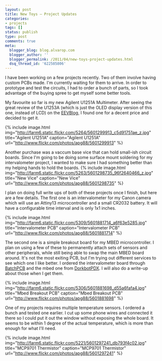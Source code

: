 ```yaml
---
layout: post
title: New Toys – Project Updates
categories:
- projects
tags: []
status: publish
type: post
comments: true
meta:
  blogger_blog: blog.alvarop.com
  blogger_author: ''
  blogger_permalink: /2011/04/new-toys-project-updates.html
  dsq_thread_id: '622585806'
---
```

I have been working on a few projects recently. Two of them involve having custom PCBs made. I'm currently waiting for them to arrive. In order to prototype and test the circuits, I had to order a bunch of parts, so I took advantage of the buying spree to get myself some better tools.

My favourite so far is my new Agilent U1251A Multimeter. After seeing the great review of the U1253A (which is just the OLED display version of this one, instead of LCD) on the <span id="goog_925977509"></span><a href="http://www.eevblog.com/2010/01/24/eevblog-56-agilent-u1253a-oled-multimeter-review-teardown/">EEVBlog<span id="goog_925977510"></span></a>, I found one for a decent price and decided to get it.

{% include image.html
            img="http://farm6.static.flickr.com/5264/5601299913_c5d91751ae_z.jpg"
            title="Agilent U1251A"
            caption="Agilent U1251A"
            url="http://www.flickr.com/photos/apg88/5601299913" %}

Another purchase was a vaccum base vice that can hold small-ish circuit boards. Since I'm going to be doing some surface mount soldering for my intervalometer project, I wanted to make sure I had something better than my helping hands to hold the boards.
{% include image.html
            img="http://farm6.static.flickr.com/5263/5601298735_96f2640466_z.jpg"
            title="New Vice"
            caption="New Vice"
            url="http://www.flickr.com/photos/apg88/5601298735" %}

I plan on doing full write ups of both of these projects once I finish, but here are a few details.
The first one is an intervalometer for my Canon camera which will use an Attiny13 microcontroller and a small CR2032 battery. It will have a configurable time interval and is only 1x1 inches.

{% include image.html
            img="http://farm6.static.flickr.com/5309/5601881714_a6f63e5285.jpg"
            title="Intervalometer PCB"
            caption="Intervalometer PCB"
            url="http://www.flickr.com/photos/apg88/5601881714" %}

The second one is a simple breakout board for my MBED microcontroller. I plan on using a few of these to permanently attach sets of sensors and other peripherals, while still being able to swap the main MBED board around. It's not the most exiting PCB, but I'm trying out different services to see which one I like better. I ordered the intervalometer board through <a href="http://www.batchpcb.com/">BatchPCB</a> and the mbed one from <a href="http://pcb.laen.org/">DorkbotPDX</a>. I will also do a write-up about those when I get them.

{% include image.html
            img="http://farm6.static.flickr.com/5306/5601881698_d55a6fafa4.jpg"
            title="Mbed Breakout PCB"
            caption="Mbed Breakout PCB"
            url="http://www.flickr.com/photos/apg88/5601881698" %}

One of my projects requires multiple temperature sensors. I ordered a bunch and tested one earlier. I cut up some phone wires and connected it there so I could put it out the window without exposing the whole board. It seems to be within 1 degree of the actual temperature, which is more than enough for what I'll need.

{% include image.html
            img="http://farm6.static.flickr.com/5221/5601297241_db793f4c02.jpg"
            title="MCP9701 Thermistor"
            caption="MCP9701 Thermistor"
            url="http://www.flickr.com/photos/apg88/5601297241" %}
